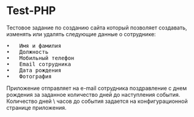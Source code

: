 # Test-PHP
Тестовое задание по созданию сайта который позволяет создавать, изменять или удалять следующие данные о сотруднике:
<pre>
•	Имя и фамилия
•	Должность
•	Мобильный телефон
•	Email сотрудника
•	Дата рождения
•	Фотография
</pre>
Приложение отправляет на e-mail сотрудника поздравление с днем рождения за заданное количество дней до наступления события.
Количество дней \ часов до события задается на конфигурационной странице приложения.

